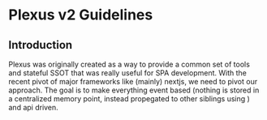 # Plexus v2 Guidelines

## Introduction

Plexus was originally created as a way to provide a common set of tools and stateful SSOT that was really useful for SPA development. With the recent pivot of major frameworks like (mainly) nextjs, we need to pivot our approach. The goal is to make everything event based (nothing is stored in a centralized memory point, instead propegated to other siblings using ) and api driven.
